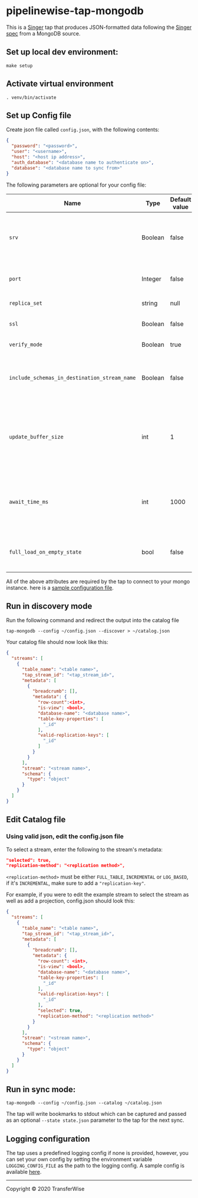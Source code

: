 # pipelinewise-tap-mongodb

This is a [Singer](https://singer.io) tap that produces JSON-formatted data following the [Singer spec](https://github.com/singer-io/getting-started/blob/master/SPEC.md) from a MongoDB source.

## Set up local dev environment:

```shell script
make setup
```

## Activate virtual environment

```shell script
. venv/bin/activate
```

## Set up Config file

Create json file called `config.json`, with the following contents: 
```json
{
  "password": "<password>",
  "user": "<username>",
  "host": "<host ip address>",
  "auth_database": "<database name to authenticate on>",
  "database": "<database name to sync from>"
}
```
The following parameters are optional for your config file:

| Name | Type | Default value| Description |
| -----|------|--------|------------ |
| `srv` | Boolean | false | uses a `mongodb+srv` protocol to connect. Disables the usage of `port` argument if set to `True` |
| `port` | Integer | false | Connection port. Required if a non-srv connection is being used.  |
| `replica_set` | string | null | name of replica set |
| `ssl` | Boolean | false | can be set to true to connect using ssl |
| `verify_mode` | Boolean | true | Default SSL verify mode |
| `include_schemas_in_destination_stream_name` | Boolean |false  | forces the stream names to take the form `<database_name>-<collection_name>` instead of `<collection_name>`|
| `update_buffer_size` | int | 1 | [LOG_BASED] The size of the buffer that holds detected update operations in memory, the buffer is flushed once the size is reached |
| `await_time_ms` | int | 1000 | [LOG_BASED] The maximum amount of time in milliseconds the loge_base method waits for new data changes before exiting. |
| `full_load_on_empty_state` | bool | false | [LOG_BASED] A flag which forces full load when no previous token is found in state.|

All of the above attributes are required by the tap to connect to your mongo instance. 
here is a [sample configuration file](./sample_config.json).

## Run in discovery mode
Run the following command and redirect the output into the catalog file
```shell script
tap-mongodb --config ~/config.json --discover > ~/catalog.json
```

Your catalog file should now look like this:
```json
{
  "streams": [
    {
      "table_name": "<table name>",
      "tap_stream_id": "<tap_stream_id>",
      "metadata": [
        {
          "breadcrumb": [],
          "metadata": {
            "row-count":<int>,
            "is-view": <bool>,
            "database-name": "<database name>",
            "table-key-properties": [
              "_id"
            ],
            "valid-replication-keys": [
              "_id"
            ]
          }
        }
      ],
      "stream": "<stream name>",
      "schema": {
        "type": "object"
      }
    }
  ]
}
```

## Edit Catalog file
### Using valid json, edit the config.json file
To select a stream, enter the following to the stream's metadata:
```json
"selected": true,
"replication-method": "<replication method>",
```

`<replication-method>` must be either `FULL_TABLE`, `INCREMENTAL` or `LOG_BASED`, if it's `INCREMENTAL`, make sure to add a `"replication-key"`.


For example, if you were to edit the example stream to select the stream as well as add a projection, config.json should look this:
```json
{
  "streams": [
    {
      "table_name": "<table name>",
      "tap_stream_id": "<tap_stream_id>",
      "metadata": [
        {
          "breadcrumb": [],
          "metadata": {
            "row-count": <int>,
            "is-view": <bool>,
            "database-name": "<database name>",
            "table-key-properties": [
              "_id"
            ],
            "valid-replication-keys": [
              "_id"
            ],
            "selected": true,
            "replication-method": "<replication method>"
          }
        }
      ],
      "stream": "<stream name>",
      "schema": {
        "type": "object"
      }
    }
  ]
}

```
## Run in sync mode:
```shell script
tap-mongodb --config ~/config.json --catalog ~/catalog.json
```

The tap will write bookmarks to stdout which can be captured and passed as an optional `--state state.json` parameter to the tap for the next sync.

## Logging configuration
The tap uses a predefined logging config if none is provided, however, you can set your own config by setting the environment variable `LOGGING_CONFIG_FILE` as the path to the logging config.
A sample config is available [here](./sample_logging.conf).

---

Copyright &copy; 2020 TransferWise

